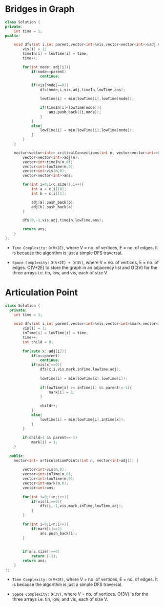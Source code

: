 # Bridges in Graph

```c++
class Solution {
private:
    int time = 1;
public:

    void dfs(int i,int parent,vector<int>&vis,vector<vector<int>>&adj,vector<int>&timeIn,vector<int>&lowTime,vector<vector<int>>&ans){
        vis[i] = 1;
        timeIn[i] = lowTime[i] = time;
        time++;

        for(int node: adj[i]){
            if(node==parent)
                continue;
            
            if(vis[node]==0){
                dfs(node,i,vis,adj,timeIn,lowTime,ans);

                lowTime[i] = min(lowTime[i],lowTime[node]);

                if(timeIn[i]<lowTime[node]){
                    ans.push_back({i,node});
                }
            }
            else{
                lowTime[i] = min(lowTime[i],lowTime[node]);
            }
        }
    }

    vector<vector<int>> criticalConnections(int n, vector<vector<int>>& c) {
        vector<vector<int>>adj(n);
        vector<int>timeIn(n,0);
        vector<int>lowTime(n,0);
        vector<int>vis(n,0);
        vector<vector<int>>ans;

        for(int i=0;i<c.size();i++){
            int a = c[i][0];
            int b = c[i][1];

            adj[a].push_back(b);
            adj[b].push_back(a);
        }

        dfs(0,-1,vis,adj,timeIn,lowTime,ans);

        return ans;
    }
};
```

- `Time Complexity:` `O(V+2E)`, where V = no. of vertices, E = no. of edges. It is because the algorithm is just a simple DFS traversal.

- `Space Complexity:` `O(V+2E) + O(3V)`, where V = no. of vertices, E = no. of edges. O(V+2E) to store the graph in an adjacency list and O(3V) for the three arrays i.e. tin, low, and vis, each of size V.

# Articulation Point

```c++
class Solution {
  private:
    int time = 1;
    
    void dfs(int i,int parent,vector<int>&vis,vector<int>&mark,vector<int>&inTime,vector<int>&lowTime,vector<int>adj[]){
        vis[i] = 1;
        inTime[i] = lowTime[i] = time;
        time++;
        int child = 0;
        
        for(auto x: adj[i]){
            if(x==parent)
                continue;
            if(vis[x]==0){
                dfs(x,i,vis,mark,inTime,lowTime,adj);
                
                lowTime[i] = min(lowTime[x],lowTime[i]);
                
                if(lowTime[x] >= inTime[i] && parent!=-1){
                    mark[i] = 1;
                }
                
                child++;
            }
            else{
                lowTime[i] = min(lowTime[i],inTime[x]);
            }
        }
        
        if(child>1 && parent==-1)
            mark[i] = 1;
    }
    
  public:
    vector<int> articulationPoints(int n, vector<int>adj[]) {
        
        vector<int>vis(n,0);
        vector<int>inTime(n,0);
        vector<int>lowTime(n,0);
        vector<int>mark(n,0);
        vector<int>ans;
        
        for(int i=0;i<n;i++){
            if(vis[i]==0){
                dfs(i,-1,vis,mark,inTime,lowTime,adj);
            }
        }
        
        for(int i=0;i<n;i++){
            if(mark[i]==1)
                ans.push_back(i);
        }
        
        
        if(ans.size()==0)
            return {-1};
        return ans;
    }
};
```

- `Time Complexity:` `O(V+2E)`, where V = no. of vertices, E = no. of edges. It is because the algorithm is just a simple DFS traversal.

- `Space Complexity:` `O(3V)`, where V = no. of vertices. O(3V) is for the three arrays i.e. tin, low, and vis, each of size V.